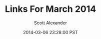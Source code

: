 ---
layout: podcast
title: "Links For March 2014"
author: Scott Alexander
description: https://slatestarcodex.com/2014/03/06/links-for-march-2014/
date: 2014-03-06 23:28:00 PST
length: 1281224
duration: 320
guid: links-for-march-2014
---